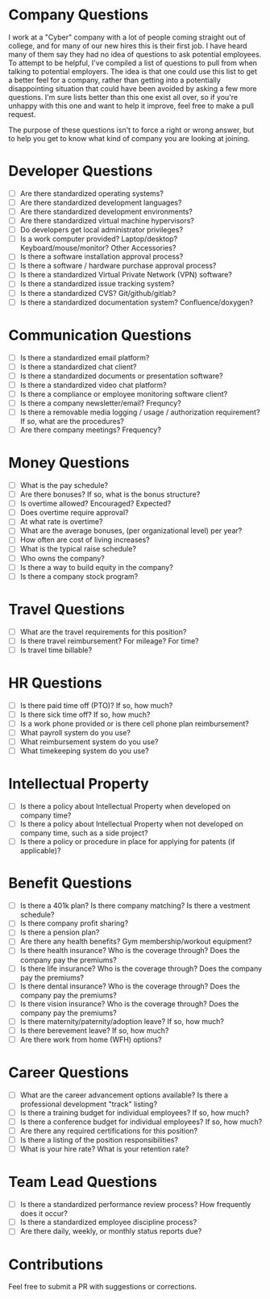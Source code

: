 # Company Questions

I work at a "Cyber" company with a lot of people coming straight out of college, and for many of our new hires this is their first job. I have heard many of them say they had no idea of questions to ask potential employees. To attempt to be helpful, I've compiled a list of questions to pull from when talking to potential employers. The idea is that one could use this list to get a better feel for a company, rather than getting into a potentially disappointing situation that could have been avoided by asking a few more questions. I'm sure lists better than this one exist all over, so if you're unhappy with this one and want to help it improve, feel free to make a pull request.

The purpose of these questions isn't to force a right or wrong answer, but to help you get to know what kind of company you are looking at joining.


# Developer Questions

- [ ] Are there standardized operating systems?
- [ ] Are there standardized development languages?
- [ ] Are there standardized development environments?
- [ ] Are there standardized virtual machine hypervisors?
- [ ] Do developers get local administrator privileges?
- [ ] Is a work computer provided? Laptop/desktop? Keyboard/mouse/monitor? Other Accessories?
- [ ] Is there a software installation approval process?
- [ ] Is there a software / hardware purchase approval process?
- [ ] Is there a standardized Virtual Private Network (VPN) software?
- [ ] Is there a standardized issue tracking system?
- [ ] Is there a standardized CVS? Git/github/gitlab?
- [ ] Is there a standardized documentation system? Confluence/doxygen?

# Communication Questions

- [ ] Is there a standardized email platform?
- [ ] Is there a standardized chat client?
- [ ] Is there a standardized documents or presentation software?
- [ ] Is there a standardized video chat platform?
- [ ] Is there a compliance or employee monitoring software client?
- [ ] Is there a company newsletter/email? Frequncy?
- [ ] Is there a removable media logging / usage / authorization requirement? If so, what are the procedures?
- [ ] Are there company meetings? Frequency?

# Money Questions

- [ ] What is the pay schedule?
- [ ] Are there bonuses? If so, what is the bonus structure?
- [ ] Is overtime allowed? Encouraged? Expected?
- [ ] Does overtime require approval?
- [ ] At what rate is overtime?
- [ ] What are the average bonuses, (per organizational level) per year?
- [ ] How often are cost of living increases?
- [ ] What is the typical raise schedule?
- [ ] Who owns the company?
- [ ] Is there a way to build equity in the company?
- [ ] Is there a company stock program?

# Travel Questions

- [ ] What are the travel requirements for this position?
- [ ] Is there travel reimbursement? For mileage? For time?
- [ ] Is travel time billable?

# HR Questions

- [ ] Is there paid time off (PTO)? If so, how much?
- [ ] Is there sick time off? If so, how much?
- [ ] Is a work phone provided or is there cell phone plan reimbursement?
- [ ] What payroll system do you use?
- [ ] What reimbursement system do you use?
- [ ] What timekeeping system do you use?

# Intellectual Property

- [ ] Is there a policy about Intellectual Property when developed on company time?
- [ ] Is there a policy about Intellectual Property when not developed on company time, such as a side project?
- [ ] Is there a policy or procedure in place for applying for patents (if applicable)?

# Benefit Questions

- [ ] Is there a 401k plan? Is there company matching? Is there a vestment schedule?
- [ ] Is there company profit sharing?
- [ ] Is there a pension plan?
- [ ] Are there any health benefits? Gym membership/workout equipment?
- [ ] Is there health insurance? Who is the coverage through? Does the company pay the premiums?
- [ ] Is there life insurance? Who is the coverage through? Does the company pay the premiums?
- [ ] Is there dental insurance? Who is the coverage through? Does the company pay the premiums?
- [ ] Is there vision insurance? Who is the coverage through? Does the company pay the premiums?
- [ ] Is there maternity/paternity/adoption leave? If so, how much?
- [ ] Is there berevement leave? If so, how much?
- [ ] Are there work from home (WFH) options?

# Career Questions

- [ ] What are the career advancement options available? Is there a professional development "track" listing?
- [ ] Is there a training budget for individual employees? If so, how much?
- [ ] Is there a conference budget for individual employees? If so, how much?
- [ ] Are there any required certifications for this position?
- [ ] Is there a listing of the position responsibilities?
- [ ] What is your hire rate? What is your retention rate?

# Team Lead Questions

- [ ] Is there a standardized performance review process? How frequently does it occur?
- [ ] Is there a standardized employee discipline process?
- [ ] Are there daily, weekly, or monthly status reports due?

# Contributions

Feel free to submit a PR with suggestions or corrections.
